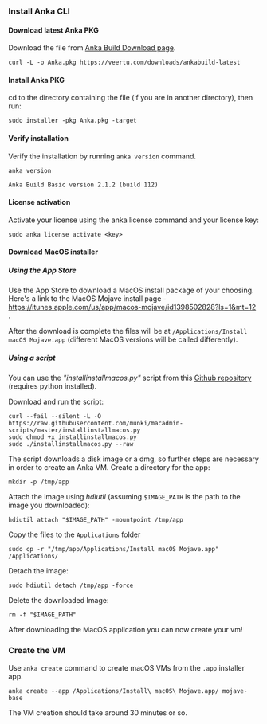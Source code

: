 


### Install Anka CLI

#### Download latest Anka PKG
Download the file from [Anka Build Download page](https://veertu.com/download-anka-build/).
```shell
curl -L -o Anka.pkg https://veertu.com/downloads/ankabuild-latest
```

#### Install Anka PKG
cd to the directory containing the file (if you are in another directory), then run:
```shell
sudo installer -pkg Anka.pkg -target
```

#### Verify installation
Verify the installation by running `anka version` command.
```shell 
anka version

Anka Build Basic version 2.1.2 (build 112)
```

#### License activation
Activate your license using the anka license command and your license key:
```
sudo anka license activate <key>
```

#### Download MacOS installer
##### Using the App Store
Use the App Store to download a MacOS install package of your choosing.  
Here's a link to the MacOS Mojave install page - <a href="https://itunes.apple.com/us/app/macos-mojave/id1398502828?ls=1&mt=12" target="_blank"> https://itunes.apple.com/us/app/macos-mojave/id1398502828?ls=1&mt=12 </a>.

After the download is complete the files will be at `/Applications/Install macOS Mojave.app` (different MacOS versions will be called differently). 

##### Using a script
You can use the *"installinstallmacos.py"* script from this [Github repository](https://github.com/munki/macadmin-scripts)
 (requires python installed).  

Download and run the script:  
```shell
curl --fail --silent -L -O https://raw.githubusercontent.com/munki/macadmin-scripts/master/installinstallmacos.py
sudo chmod +x installinstallmacos.py
sudo ./installinstallmacos.py --raw
```

The script downloads a disk image or a dmg, so further steps are necessary in order to create an Anka VM.
Create a directory for the app:  
```shell
mkdir -p /tmp/app
```
Attach the image using *hdiutil* (assuming `$IMAGE_PATH` is the path to the image you downloaded):    
```shell
hdiutil attach "$IMAGE_PATH" -mountpoint /tmp/app
```
Copy the files to the `Applications` folder
```shell
sudo cp -r "/tmp/app/Applications/Install macOS Mojave.app" /Applications/
```
Detach the image:
```shell
sudo hdiutil detach /tmp/app -force
```
Delete the downloaded Image:
```shell
rm -f "$IMAGE_PATH"
```


After downloading the MacOS application you can now create your vm!


### Create the VM
Use `anka create` command to create macOS VMs from the `.app` installer app.  

```shell
anka create --app /Applications/Install\ macOS\ Mojave.app/ mojave-base
```

The VM creation should take around 30 minutes or so.  

